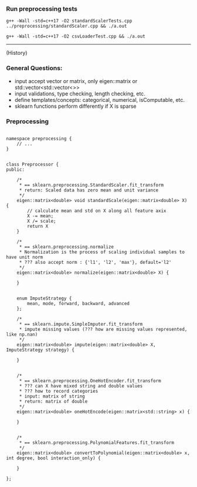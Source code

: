 ### Run preprocessing tests

```g++ -Wall -std=c++17 -O2 standardScalerTests.cpp ../preprocessing/standardScaler.cpp && ./a.out```

```g++ -Wall -std=c++17 -O2 csvLoaderTest.cpp && ./a.out ```

----

(History)


### General Questions:

* input accept vector or matrix, only eigen::matrix or std::vector<std::vector<>>
* input validations, type checking, length checking, etc.
* define templates/concepts: categorical, numerical, isComputable, etc.
* sklearn functions perform differently if X is sparse



### Preprocessing

```

namespace preprocessing {
    // ...
}


class Preprocessor {
public:

    /*
     * == sklearn.preprocessing.StandardScaler.fit_transform
     * return: Scaled data has zero mean and unit variance
     */
    eigen::matrix<double> void standardScale(eigen::matrix<double> X) {
        // calculate mean and std on X along all feature axix
        X -= mean;
        X /= scale;
        return X
    }

    /*
     * == sklearn.preprocessing.normalize
     * Normalization is the process of scaling individual samples to have unit norm
     * ??? also accept norm : {'l1', 'l2', 'max'}, default='l2'
     */
    eigen::matrix<double> normalize(eigen::matrix<double> X) {

    }


    enum ImputeStrategy {
        mean, mode, forward, backward, advanced
    };

    /*
     * == sklearn.impute.SimpleImputer.fit_transform
     * impute missing values (??? how are missing values represented, like np.nan)
     */
    eigen::matrix<double> impute(eigen::matrix<double> X, ImputeStrategy strategy) {

    }


    /*
     * == sklearn.preprocessing.OneHotEncoder.fit_transform
     * ??? can X have mixed string and double values
     * ??? how to record categories
     * input: matrix of string
     * return: matrix of double
     */
    eigen::matrix<double> oneHotEncode(eigen::matrix<std::string> x) {

    }


    /*
     * == sklearn.preprocessing.PolynomialFeatures.fit_transform
     */
    eigen::matrix<double> convertToPolynomial(eigen::matrix<double> x, int degree, bool interaction_only) {

    }
    
};

```